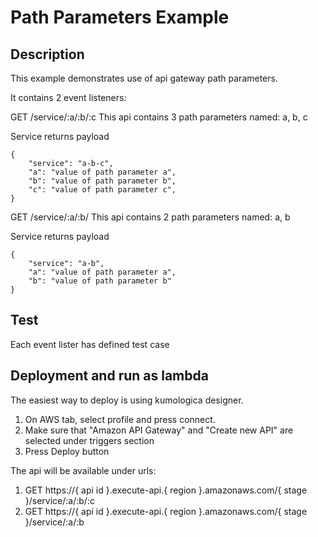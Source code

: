# Path Parameters Example

## Description 

This example demonstrates use of api gateway path parameters.

It contains 2 event listeners:

GET /service/:a/:b/:c 
This api contains 3 path parameters named: a, b, c

Service returns payload 
```
{
    "service": "a-b-c",
    "a": "value of path parameter a",
    "b": "value of path parameter b",
    "c": "value of path parameter c",
}
```

GET /service/:a/:b/
This api contains 2 path parameters named: a, b

Service returns payload 
```
{
    "service": "a-b",
    "a": "value of path parameter a",
    "b": "value of path parameter b"
}
```

## Test

Each event lister has defined test case

## Deployment and run as lambda

The easiest way to deploy is using kumologica designer. 

1. On AWS tab, select profile and press connect. 
2. Make sure that "Amazon API Gateway" and "Create new API" are selected under triggers section
3. Press Deploy button

The api will be available under urls:

1. GET https://{ api id }.execute-api.{ region }.amazonaws.com/{ stage }/service/:a/:b/:c
2. GET https://{ api id }.execute-api.{ region }.amazonaws.com/{ stage }/service/:a/:b
